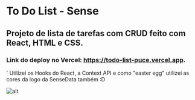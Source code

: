 
# To Do List - Sense 

## Projeto de lista de tarefas com CRUD feito com React, HTML e CSS.

### Link do deploy no Vercel: https://todo-list-puce.vercel.app.
'
Utilizei os Hooks do React, a Context API e como "easter egg" utilizei as cores
da logo da SenseData também :D 

![alt](https://i.imgur.com/PtShDuB.png)


